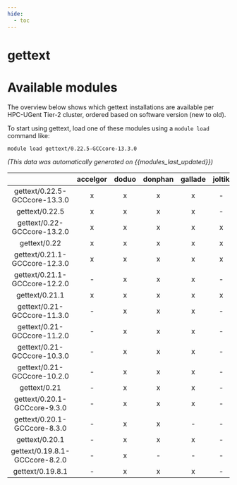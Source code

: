 ```yaml
---
hide:
  - toc
---
```


gettext
=======

# Available modules


The overview below shows which gettext installations are available per HPC-UGent Tier-2 cluster, ordered based on software version (new to old).

To start using gettext, load one of these modules using a `module load` command like:

```shell
module load gettext/0.22.5-GCCcore-13.3.0
```

*(This data was automatically generated on {{modules_last_updated}})*  

| |accelgor|doduo|donphan|gallade|joltik|shinx|skitty|
| :---: | :---: | :---: | :---: | :---: | :---: | :---: | :---: |
|gettext/0.22.5-GCCcore-13.3.0|x|x|x|x|-|x|x|
|gettext/0.22.5|x|x|x|x|-|x|x|
|gettext/0.22-GCCcore-13.2.0|x|x|x|x|x|x|x|
|gettext/0.22|x|x|x|x|x|x|x|
|gettext/0.21.1-GCCcore-12.3.0|x|x|x|x|x|x|x|
|gettext/0.21.1-GCCcore-12.2.0|-|x|x|x|-|x|-|
|gettext/0.21.1|x|x|x|x|x|x|x|
|gettext/0.21-GCCcore-11.3.0|-|x|x|x|-|x|-|
|gettext/0.21-GCCcore-11.2.0|-|x|x|x|-|x|-|
|gettext/0.21-GCCcore-10.3.0|-|x|x|x|-|-|-|
|gettext/0.21-GCCcore-10.2.0|-|x|x|x|-|-|-|
|gettext/0.21|-|x|x|x|-|x|-|
|gettext/0.20.1-GCCcore-9.3.0|-|x|x|x|-|-|-|
|gettext/0.20.1-GCCcore-8.3.0|-|x|x|-|-|-|-|
|gettext/0.20.1|-|x|x|x|-|-|-|
|gettext/0.19.8.1-GCCcore-8.2.0|-|x|-|-|-|-|-|
|gettext/0.19.8.1|-|x|x|x|-|-|-|
